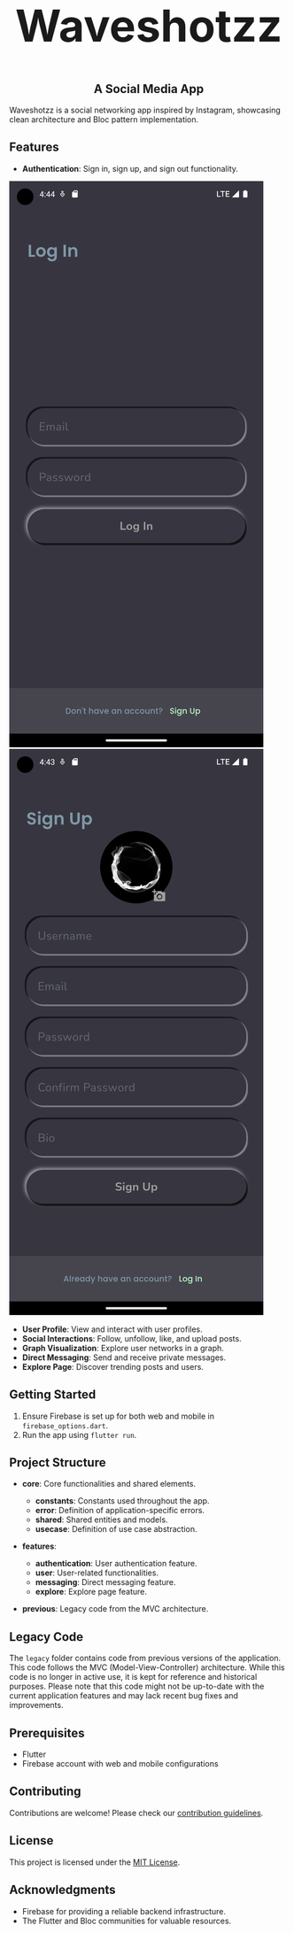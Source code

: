 <div align="center">
  <h1  style="font-size: 5rem;">Waveshotzz</h1>
  <h2>A Social Media App</h2>
</div>

Waveshotzz is a social networking app inspired by Instagram, showcasing clean architecture and Bloc pattern implementation.

## Features

- **Authentication**: Sign in, sign up, and sign out functionality.

![Log In](images/log_in.png) ![Sign In](images/sign_in.png)

- **User Profile**: View and interact with user profiles.
- **Social Interactions**: Follow, unfollow, like, and upload posts.
- **Graph Visualization**: Explore user networks in a graph.
- **Direct Messaging**: Send and receive private messages.
- **Explore Page**: Discover trending posts and users.

## Getting Started

1. Ensure Firebase is set up for both web and mobile in `firebase_options.dart`.
2. Run the app using `flutter run`.

## Project Structure

- **core**: Core functionalities and shared elements.

  - **constants**: Constants used throughout the app.
  - **error**: Definition of application-specific errors.
  - **shared**: Shared entities and models.
  - **usecase**: Definition of use case abstraction.

- **features**:
  - **authentication**: User authentication feature.
  - **user**: User-related functionalities.
  - **messaging**: Direct messaging feature.
  - **explore**: Explore page feature.
- **previous**: Legacy code from the MVC architecture.

## Legacy Code

The `legacy` folder contains code from previous versions of the application. This code follows the MVC (Model-View-Controller) architecture. While this code is no longer in active use, it is kept for reference and historical purposes. Please note that this code might not be up-to-date with the current application features and may lack recent bug fixes and improvements.

## Prerequisites

- Flutter
- Firebase account with web and mobile configurations

## Contributing

Contributions are welcome! Please check our [contribution guidelines](CONTRIBUTING.md).

## License

This project is licensed under the [MIT License](LICENSE.md).

## Acknowledgments

- Firebase for providing a reliable backend infrastructure.
- The Flutter and Bloc communities for valuable resources.
